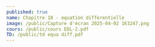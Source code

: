 ```yaml
---
published: true
name: Chapitre 18 - equation differentielle
image: /public/Capture d'écran 2025-04-02 163247.png
cours: /public/cours EDL-2.pdf
TD: /public/td equa diff.pdf
---
```

